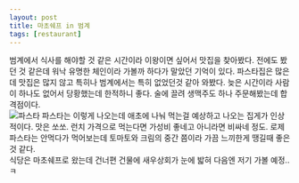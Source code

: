 ```yaml
---
layout: post
title: 마초쉐프 in 범계
tags: [restaurant]
---
```

범계에서 식사를 해야할 것 같은 시간이라 이왕이면 싶어서 맛집을 찾아봤다. 전에도 봤던 것 같은데 워낙 유명한 체인이라 가볼까 하다가 말았던 기억이 있다. 파스타집은 많은데 맛집은 많지 않고 특히나 범계에서는 특히 없었던것 같아 와봤다. 늦은 시간이라 사람이 하나도 없어서 당황했는데 한적하니 좋다. 술에 끌려 생맥주도 하나 주문해봤는데 합격점이다.          
![파스타](https://lh3.googleusercontent.com/-PW5MKKs49wQ/V4nTZ8fJMDI/AAAAAAAAAxM/y1_1sBuN-ugiYNjoQn01qsXt65lBjo3BwCHM/s1280/upload_-1)
파스타는 이렇게 나오는데 애초에 나눠 먹는걸 예상하고 나오는 집게가 인상적이다. 맛은 쏘쏘. 런치 가격으로 먹는다면 가성비 좋네고 아니라면 비싸네 정도. 로제 파스타는 안먹다가 먹어보는데 토마토와 크림의 중간 쯤이라 가끔 느끼한게 땡길때 좋은 것 같다.         
식당은 마초쉐프로 왔는데 건너편 건물에 새우상회가 눈에 밟혀 다음엔 저기 가볼 예정..ㅋ